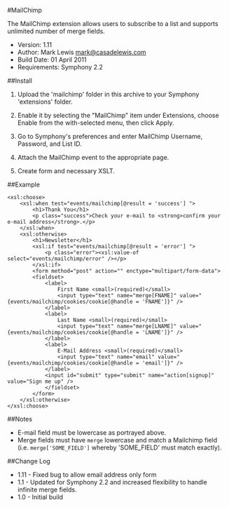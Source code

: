 #MailChimp

The MailChimp extension allows users to subscribe to a list and supports unlimited number of merge fields.

- Version: 1.11
- Author: Mark Lewis <mark@casadelewis.com>
- Build Date: 01 April 2011
- Requirements: Symphony 2.2

##Install

1. Upload the 'mailchimp' folder in this archive to your Symphony
   'extensions' folder.

2. Enable it by selecting the "MailChimp" item under Extensions, choose Enable
   from the with-selected menu, then click Apply.
   
3. Go to Symphony's preferences and enter MailChimp Username, Password, and List ID.

4. Attach the MailChimp event to the appropriate page.

5. Create form and necessary XSLT.

##Example

	<xsl:choose>
		<xsl:when test="events/mailchimp[@result = 'success'] ">
			<h1>Thank You</h1>
			<p class="success">Check your e-mail to <strong>confirm your e-mail address</strong>.</p>
		</xsl:when>
		<xsl:otherwise>
			<h1>Newsletter</h1>
			<xsl:if test="events/mailchimp[@result = 'error'] ">
				<p class="error"><xsl:value-of select="events/mailchimp/error" /></p>
			</xsl:if>
			<form method="post" action="" enctype="multipart/form-data">
			<fieldset>
				<label>
					First Name <small>(required)</small>
					<input type="text" name="merge[FNAME]" value="{events/mailchimp/cookies/cookie[@handle = 'FNAME']}" />
				</label>
				<label>
					Last Name <small>(required)</small> 
					<input type="text" name="merge[LNAME]" value="{events/mailchimp/cookies/cookie[@handle = 'LNAME']}" />
				</label>
				<label>
					E-Mail Address <small>(required)</small>
					<input type="text" name="email" value="{events/mailchimp/cookies/cookie[@handle = 'email']}" />
				</label>
				<input id="submit" type="submit" name="action[signup]" value="Sign me up" />
				</fieldset>
			</form>
		</xsl:otherwise>
	</xsl:choose>
	
##Notes

+ E-mail field must be lowercase as portrayed above.
+ Merge fields must have `merge` lowercase and match a Mailchimp field (i.e. `merge['SOME_FIELD']` whereby 'SOME_FIELD' must match exactly).


##Change Log

+ 1.11 - Fixed bug to allow email address only form
+ 1.1  - Updated for Symphony 2.2 and increased flexibility to handle infinite merge fields.
+ 1.0  - Initial build
